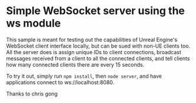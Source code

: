 # Simple WebSocket server using the ws module

This sample is meant for testing out the capabilities of Unreal Engine's WebSocket client interface locally, but can be sued with non-UE clients too. All the server does is assign unique IDs to client connections, broadcast messages received from a client to all the connected clients, and tell clients how many connected clients there are every 15 seconds. 

To try it out, simply run `npm install`, then `node server`, and have applications connect to ws://localhost:8080. 

Thanks to chris gong
